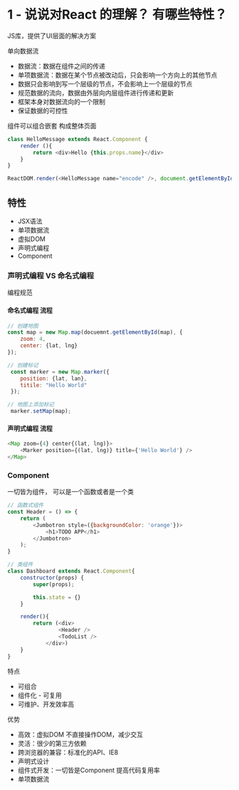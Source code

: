 # 1 - 说说对React 的理解？ 有哪些特性？

JS库，提供了UI层面的解决方案

单向数据流

- 数据流：数据在组件之间的传递
- 单项数据流：数据在某个节点被改动后，只会影响一个方向上的其他节点
- 数据只会影响到写一个层级的节点，不会影响上一个层级的节点
- 规范数据的流向，数据由外层向内层组件进行传递和更新
- 框架本身对数据流向的一个限制
- 保证数据的可控性

组件可以组合嵌套 构成整体页面

```javascript
class HelloMessage extends React.Component {
    render (){
        return <div>Hello {this.props.name}</div>
    }
}

ReactDOM.render(<HelloMessage name="encode" />, document.getElementById('HelloMessage'));
```

## 特性
- JSX语法
- 单项数据流
- 虚拟DOM
- 声明式编程
- Component

### 声明式编程 VS 命名式编程

编程规范

#### 命名式编程 流程

```javascript 命名式编程 流程
// 创建地图
const map = new Map.map(docuemnt.getElementById(map), {
    zoom: 4,
    center: {lat, lng}
});

// 创建标记
 const marker = new Map.marker({
    position: {lat, lan},
    titile: "Hello World"
 });

// 地图上添加标记
 marker.setMap(map);
```

#### 声明式编程 流程
``` javascript
<Map zoom={4} center{(lat, lng)}>
    <Marker position={(lat, lng)} title={'Hello World'} />
</Map>
```


### Component  
一切皆为组件， 可以是一个函数或者是一个类

```javascript
// 函数式组件
const Header = () => {
    return (
        <Jumbotron style=({backgroundColor: 'orange'})>
            <h1>TODO APP</h1>
        </Jumbotron>
    );
}

// 类组件
class Dashboard extends React.Component{
    constructor(props) {
        super(props);

        this.state = {}
    }

    render(){ 
        return (<div>
                <Header />
                <TodoList />
            </div>)
    }
}
```

特点
- 可组合
- 组件化 - 可复用
- 可维护、开发效率高

优势
- 高效：虚拟DOM 不直接操作DOM，减少交互
- 灵活：很少的第三方依赖
- 跨浏览器的兼容：标准化的API、IE8
- 声明式设计
- 组件式开发：一切皆是Component 提高代码复用率
- 单项数据流